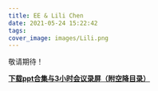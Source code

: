 ```yaml
---
title: EE & Lili Chen
date: 2021-05-24 15:22:42
tags:
cover_image: images/Lili.png
---
```


敬请期待！

**[下载ppt合集与3小时会议录屏（附空降目录）](https://jbox.sjtu.edu.cn/l/UFFRp6)**
